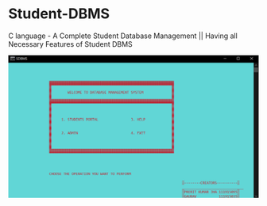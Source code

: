 # Student-DBMS
C language - A Complete Student Database Management || Having all Necessary Features of Student DBMS


![WELCOME](/Screenshot/Capture1.PNG)
